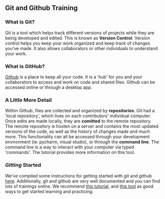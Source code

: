 ## Git and Github Training

### What is Git?

Git is a tool which helps track different versions of projects while they are being developed and edited. This is known as **Version Control**. Version control helps you keep your work organized and keep track of changes you've made. It also allows collaborators or other individuals to understand your work.

### What is GitHub?

[Github](https://github.com) is a place to keep all your code. It is a 'hub' for you and your collaborators to access and work on code and shared files. Github can be accessed online or through a desktop app.

### A Little More Detail

Within Github, files are collected and organized by **repositories**. Git had a 'local repository', which lives on each contributors' individual computer. Once edits are made locally, they are **comitted** to the remote repository. The remote repository is hosten on a server and contains the most updated versions of the code, as well as the history of changes made and much more. This functionality can all be accessed through your development environment (ie: pycharm, visual studio), or through the **command line**. The command line is a way to interact with your computer via typed 'commands'. The tutorial provides more information on this tool.

### *Gitting* Started

We've compiled some instructions for getting started with git and github [here](https://pennstateoffice365-my.sharepoint.com/:p:/r/personal/azh5924_psu_edu/Documents/Hadjimichael%20Group%20Materials/Training/Git%20and%20Github/Updated%20Foundations%20of%20git%20and%20GitHub.pptx?d=w35e01b106873456fa3b11b5b409fc002&csf=1&web=1&e=vvJYhx). Additionally, git and github are very well documented and you can find lots of trainings online. We recommend [this tutorial](https://product.hubspot.com/blog/git-and-github-tutorial-for-beginners), and [this tool](https://learngitbranching.js.org) as good ways to get started learning and practicing.